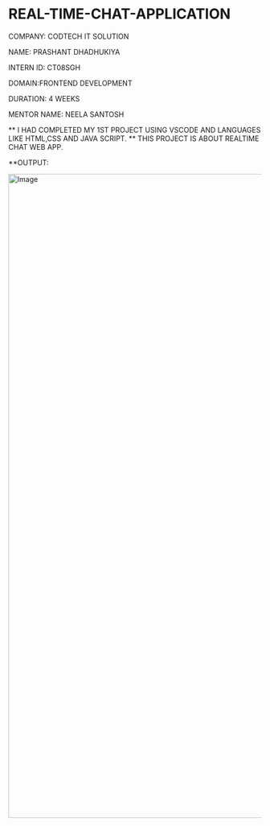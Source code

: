 # REAL-TIME-CHAT-APPLICATION

COMPANY: CODTECH IT SOLUTION

NAME: PRASHANT DHADHUKIYA

INTERN ID: CT08SGH

DOMAIN:FRONTEND DEVELOPMENT

DURATION: 4 WEEKS

MENTOR NAME: NEELA SANTOSH

** I HAD COMPLETED MY 1ST PROJECT USING VSCODE AND LANGUAGES LIKE HTML,CSS AND JAVA SCRIPT.
** THIS PROJECT IS ABOUT REALTIME CHAT WEB APP.


**OUTPUT:

<img width="1280" alt="Image" src="https://github.com/user-attachments/assets/73acbf88-a0af-487d-97e2-141e55c5866a" />
